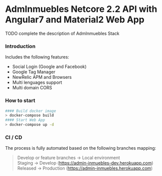 # AdmInmuebles Netcore 2.2 API with Angular7 and Material2 Web App

TODO complete the description of AdmInmuebles Stack

### Introduction

Includes the following features:

* Social Login (Google and Facebook)
* Google Tag Manager
* NewRelic APM and Browsers
* Multi lenguages support
* Multi domain CORS

  
### How to start

```bash
#### Build docker image
> docker-compose build
#### Start Web App
> docker-compose up -d
```
  
### CI / CD
  
The process is fully automated based on the following branches mapping:
  
> Develop or feature branches -> Local environment  
> Staging -> Develop (https://admin-inmuebles-dev.herokuapp.com)  
> Released -> Production (https://admin-inmuebles.herokuapp.com)  
